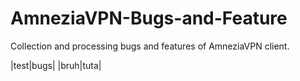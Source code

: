 # AmneziaVPN-Bugs-and-Feature
Collection and processing bugs and features of AmneziaVPN client.

|test|bugs|
|bruh|tuta|
